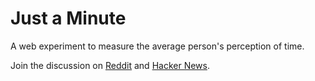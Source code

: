 # Just a Minute

A web experiment to measure the average person's perception of time.

Join the discussion on [Reddit](https://www.reddit.com/r/InternetIsBeautiful/comments/qztbx5/just_a_minute_how_well_can_you_mentally_estimate/?) and [Hacker News](https://news.ycombinator.com/item?id=29288785).

